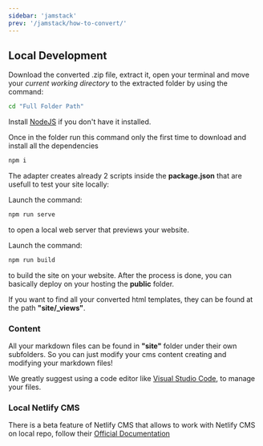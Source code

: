 ```yaml
---
sidebar: 'jamstack'
prev: '/jamstack/how-to-convert/'
---
```


## Local Development

Download the converted .zip file, extract it, open your terminal and move your *current working directory* to the extracted folder by using the command:

```bash
cd "Full Folder Path"
```

Install [NodeJS](https://nodejs.org/en/) if you don't have it installed.

Once in the folder run this command only the first time to download and install all the dependencies

```bash
npm i
```

The adapter creates already 2 scripts inside the **package.json** that are usefull to test your site locally: 

Launch the command:

```bash
npm run serve
```

to open a local web server that previews your website.

Launch the command:

```bash
npm run build
```

to build the site on your website. After the process is done, you can basically deploy on your hosting the **public** folder.

If you want to find all your converted html templates, they can be found at the path **"site/_views"**. 

### Content

All your markdown files can be found in **"site"** folder under their own subfolders. So you can just modify your cms content creating and modifying your markdown files!

We greatly suggest using a code editor like [Visual Studio Code](https://code.visualstudio.com/), to manage your files.

### Local Netlify CMS

There is a beta feature of Netlify CMS that allows to work with Netlify CMS on local repo, follow their [Official Documentation](https://www.netlifycms.org/docs/beta-features/#working-with-a-local-git-repository)